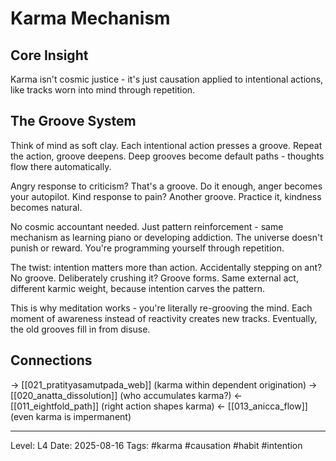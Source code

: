 # Karma Mechanism

## Core Insight
Karma isn't cosmic justice - it's just causation applied to intentional actions, like tracks worn into mind through repetition.

## The Groove System

Think of mind as soft clay. Each intentional action presses a groove. Repeat the action, groove deepens. Deep grooves become default paths - thoughts flow there automatically.

Angry response to criticism? That's a groove. Do it enough, anger becomes your autopilot. Kind response to pain? Another groove. Practice it, kindness becomes natural.

No cosmic accountant needed. Just pattern reinforcement - same mechanism as learning piano or developing addiction. The universe doesn't punish or reward. You're programming yourself through repetition.

The twist: intention matters more than action. Accidentally stepping on ant? No groove. Deliberately crushing it? Groove forms. Same external act, different karmic weight, because intention carves the pattern.

This is why meditation works - you're literally re-grooving the mind. Each moment of awareness instead of reactivity creates new tracks. Eventually, the old grooves fill in from disuse.

## Connections
→ [[021_pratityasamutpada_web]] (karma within dependent origination)
→ [[020_anatta_dissolution]] (who accumulates karma?)
← [[011_eightfold_path]] (right action shapes karma)
← [[013_anicca_flow]] (even karma is impermanent)

---
Level: L4
Date: 2025-08-16
Tags: #karma #causation #habit #intention